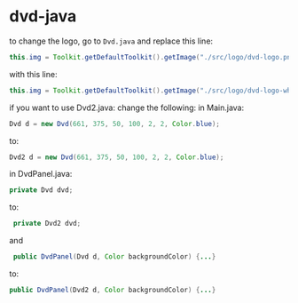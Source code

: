 # dvd-java
 
to change the logo, go to `Dvd.java` and replace this line:
```java
this.img = Toolkit.getDefaultToolkit().getImage("./src/logo/dvd-logo.png");
```
with this line:

```java
this.img = Toolkit.getDefaultToolkit().getImage("./src/logo/dvd-logo-white.png");
```

if you want to use Dvd2.java:
change the following:
in Main.java:
```java
Dvd d = new Dvd(661, 375, 50, 100, 2, 2, Color.blue);
```
to:
```java 
Dvd2 d = new Dvd(661, 375, 50, 100, 2, 2, Color.blue);
```

in DvdPanel.java:
```java
private Dvd dvd;
```
to:
```java
 private Dvd2 dvd;
``` 
and
```java
 public DvdPanel(Dvd d, Color backgroundColor) {...}
```
 to:
```java
public DvdPanel(Dvd2 d, Color backgroundColor) {...}
```
